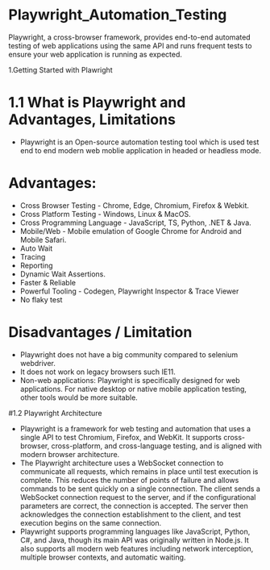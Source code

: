 # Playwright_Automation_Testing
Playwright, a cross-browser framework, provides end-to-end automated testing of web applications using the same API and runs frequent tests to ensure your web application is running as expected.

1.Getting Started with Plawright

 # 1.1 What is Playwright and Advantages, Limitations
   * Playwright is an Open-source automation testing tool which is used test end to end modern web moblie application in headed or headless mode.

  # Advantages:
   * Cross Browser Testing - Chrome, Edge, Chromium, Firefox & Webkit.
   * Cross Platform Testing - Windows, Linux & MacOS.
   * Cross Programming Language - JavaScript, TS, Python, .NET & Java.
   * Mobile/Web - Mobile emulation of Google Chrome for Android and Mobile Safari.
   * Auto Wait
   * Tracing
   * Reporting
   * Dynamic Wait Assertions.
   * Faster & Reliable
   * Powerful Tooling - Codegen, Playwright Inspector & Trace Viewer
   * No flaky test
     
  # Disadvantages / Limitation
   * Playwright does not have a big community compared to selenium webdriver.
   * It does not work on legacy browsers such IE11.
   * Non-web applications: Playwright is specifically designed for web applications. For native desktop or native mobile application testing, other tools would be more suitable.

 #1.2 Playwright Architecture

  * Playwright is a framework for web testing and automation that uses a single API to test Chromium, Firefox, and WebKit. It supports cross-browser, cross-platform, and cross-language testing, and is aligned 
    with modern browser architecture.
  * The Playwright architecture uses a WebSocket connection to communicate all requests, which remains in place until test execution is complete. This reduces the number of points of failure and allows commands 
    to be sent quickly on a single connection. The client sends a WebSocket connection request to the server, and if the configurational parameters are correct, the connection is accepted. The server then 
    acknowledges the connection establishment to the client, and test execution begins on the same connection.
  * Playwright supports programming languages like JavaScript, Python, C#, and Java, though its main API was originally written in Node.js. It also supports all modern web features including network interception, 
    multiple browser contexts, and automatic waiting.
